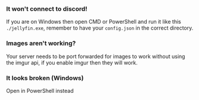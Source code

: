 ### It won't connect to discord!
If you are on Windows then open CMD or PowerShell and run it like this `./jellyfin.exe`, remember to have your `config.json` in the correct directory.

### Images aren't working?
Your server needs to be port forwarded for images to work without using the imgur api, if you enable imgur then they will work.

### It looks broken (Windows)
Open in PowerShell instead
